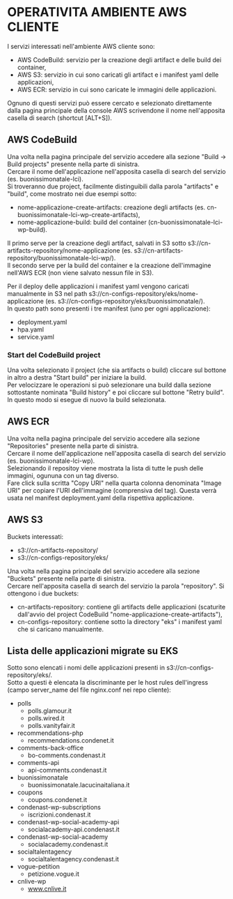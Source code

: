 # OPERATIVITA AMBIENTE AWS CLIENTE

I servizi interessati nell'ambiente AWS cliente sono:  
- AWS CodeBuild: servizio per la creazione degli artifact e delle build dei container,  
- AWS S3: servizio in cui sono caricati gli artifact e i manifest yaml delle applicazioni,  
- AWS ECR: servizio in cui sono caricate le immagini delle applicazioni.  

Ognuno di questi servizi può essere cercato e selezionato direttamente dalla pagina principale della console AWS scrivendone il nome nell'apposita casella di search (shortcut [ALT+S]).  

## AWS CodeBuild
Una volta nella pagina principale del servizio accedere alla sezione "Build -> Build projects" presente nella parte di sinistra.  
Cercare il nome dell'applicazione nell'apposita casella di search del servizio (es. buonissimonatale-lci).  
Si troveranno due project, facilmente distinguibili dalla parola "artifacts" e "build", come mostrato nei due esempi sotto:  
- nome-applicazione-create-artifacts: creazione degli artifacts (es. cn-buonissimonatale-lci-wp-create-artifacts),  
- nome-applicazione-build: build del container (cn-buonissimonatale-lci-wp-build).  

Il primo serve per la creazione degli artifact, salvati in S3 sotto s3://cn-artifacts-repository/nome-applicazione (es. s3://cn-artifacts-repository/buonissimonatale-lci-wp/).  
Il secondo serve per la build del container e la creazione dell'immagine nell'AWS ECR (non viene salvato nessun file in S3).  

Per il deploy delle applicazioni i manifest yaml vengono caricati manualmente in S3 nel path s3://cn-configs-repository/eks/nome-applicazione (es. s3://cn-configs-repository/eks/buonissimonatale/).  
In questo path sono presenti i tre manifest (uno per ogni applicazione):  
- deployment.yaml  
- hpa.yaml  
- service.yaml  

### Start del CodeBuild project
Una volta selezionato il project (che sia artifacts o build) cliccare sul bottone in altro a destra "Start build" per iniziare la build.  
Per velocizzare le operazioni si può selezionare una build dalla sezione sottostante nominata "Build history" e poi cliccare sul bottone "Retry build".  
In questo modo si esegue di nuovo la build selezionata.  

## AWS ECR
Una volta nella pagina principale del servizio accedere alla sezione "Repositories" presente nella parte di sinistra.  
Cercare il nome dell'applicazione nell'apposita casella di search del servizio (es. buonissimonatale-lci-wp).  
Selezionando il repositoy viene mostrata la lista di tutte le push delle immagini, ogununa con un tag diverso.  
Fare click sulla scritta "Copy URI" nella quarta colonna denominata "Image URI" per copiare l'URI dell'immagine (comprensiva del tag). Questa verrà usata nel manifest deployment.yaml della rispettiva applicazione.  

## AWS S3

Buckets interessati:
- s3://cn-artifacts-repository/
- s3://cn-configs-repository/eks/

Una volta nella pagina principale del servizio accedere alla sezione "Buckets" presente nella parte di sinistra.  
Cercare nell'apposita casella di search del servizio la parola "repository". Si ottengono i due buckets:  
- cn-artifacts-repository: contiene gli artifacts delle applicazioni (scaturite dall'avvio del project CodeBuild "nome-applicazione-create-artifacts"),  
- cn-configs-repository: contiene sotto la directory "eks" i manifest yaml che si caricano manualmente.  

## Lista delle applicazioni migrate su EKS

Sotto sono elencati i nomi delle applicazioni presenti in s3://cn-configs-repository/eks/.  
Sotto a questi è elencata la discriminante per le host rules dell'ingress (campo server_name del file nginx.conf nei repo cliente):  

- polls  
  - polls.glamour.it  
  - polls.wired.it  
  - polls.vanityfair.it  
- recommendations-php  
  - recommendations.condenet.it  
- comments-back-office
  - bo-comments.condenast.it  
- comments-api
  - api-comments.condenast.it  
- buonissimonatale  
  - buonissimonatale.lacucinaitaliana.it  
- coupons  
  - coupons.condenet.it  
- condenast-wp-subscriptions  
  - iscrizioni.condenast.it 
- condenast-wp-social-academy-api  
  - socialacademy-api.condenast.it  
- condenast-wp-social-academy  
  - socialacademy.condenast.it  
- socialtalentagency
  - socialtalentagency.condenast.it  
- vogue-petition  
  - petizione.vogue.it  
- cnlive-wp
  - www.cnlive.it  
